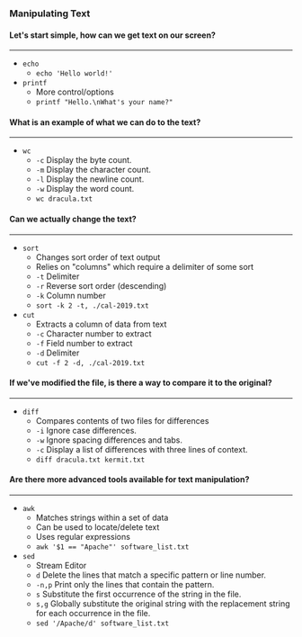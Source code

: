 ### Manipulating Text

#### Let's start simple, how can we get text on our screen?

---

- `echo`
  - `echo 'Hello world!'`
- `printf`
  - More control/options
  - `printf "Hello.\nWhat's your name?"`

#### What is an example of what we can do to the text?

---

- `wc`
  - `-c` Display the byte count.
  - `-m` Display the character count.
  - `-l` Display the newline count.
  - `-w` Display the word count.
  - `wc dracula.txt`

#### Can we actually change the text?

---

- `sort`
  - Changes sort order of text output
  - Relies on "columns" which require a delimiter of some sort
  - `-t` Delimiter
  - `-r` Reverse sort order (descending)
  - `-k` Column number
  - `sort -k 2 -t, ./cal-2019.txt`
- `cut`
  - Extracts a column of data from text
  - `-c` Character number to extract
  - `-f` Field number to extract
  - `-d` Delimiter
  - `cut -f 2 -d, ./cal-2019.txt`

#### If we've modified the file, is there a way to compare it to the original?

---

- `diff`
  - Compares contents of two files for differences
  - `-i` Ignore case differences.
  - `-w` Ignore spacing differences and tabs.
  - `-c` Display a list of differences with three lines of context.
  - `diff dracula.txt kermit.txt`

#### Are there more advanced tools available for text manipulation?

---

- `awk`
  - Matches strings within a set of data
  - Can be used to locate/delete text
  - Uses regular expressions
  - `awk '$1 == "Apache"' software_list.txt`
- `sed`
  - Stream Editor
  - `d` Delete the lines that match a specific pattern or line number.
  - `-n,p` Print only the lines that contain the pattern.
  - `s` Substitute the first occurrence of the string in the file.
  - `s,g` Globally substitute the original string with the replacement string for each occurrence in the file.
  - `sed '/Apache/d' software_list.txt`
